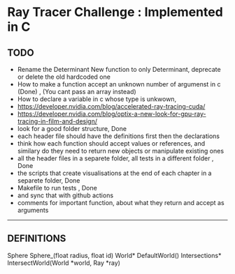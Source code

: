 # Ray Tracer Challenge : Implemented in C

## TODO
- Rename the Determinant New function to only Determinant, deprecate or delete the old hardcoded one
- How to make a function accept an unknown number of argumenst in c (Done) , (You cant pass an array instead)
- How to declare a variable in c whose type is unkwown, 
- https://developer.nvidia.com/blog/accelerated-ray-tracing-cuda/
- https://developer.nvidia.com/blog/optix-a-new-look-for-gpu-ray-tracing-in-film-and-design/
- look for a good folder structure, Done 
- each header file should have the definitions first then the declarations
- think how each function should accept values or references, and similary do they need to return new objects or manipulate existing ones
- all the header files in a separete folder, all tests in a different folder , Done
- the scripts that create visualisations at the end of each chapter in a separete folder, Done
- Makefile to run tests , Done
- and sync that with github actions
- comments for important function, about what they return and accept as arguments


-------
## DEFINITIONS

Sphere Sphere_(float radius, float id)
World* DefaultWorld()
Intersections* IntersectWorld(World *world, Ray *ray)